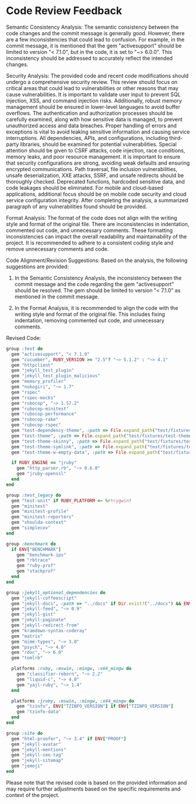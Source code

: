 # Code Review Feedback

Semantic Consistency Analysis:
The semantic consistency between the code changes and the commit message is generally good. However, there are a few inconsistencies that could lead to confusion. For example, in the commit message, it is mentioned that the gem "activesupport" should be limited to version "< 7.1.0", but in the code, it is set to "~> 6.0.0". This inconsistency should be addressed to accurately reflect the intended changes.

Security Analysis:
The provided code and recent code modifications should undergo a comprehensive security review. This review should focus on critical areas that could lead to vulnerabilities or other reasons that may cause vulnerabilities. It is important to validate user input to prevent SQL injection, XSS, and command injection risks. Additionally, robust memory management should be ensured in lower-level languages to avoid buffer overflows. The authentication and authorization processes should be carefully examined, along with how sensitive data is managed, to prevent unauthorized access and data breaches. Proper handling of errors and exceptions is vital to avoid leaking sensitive information and causing service interruptions. All dependencies, APIs, and configurations, including third-party libraries, should be examined for potential vulnerabilities. Special attention should be given to CSRF attacks, code injection, race conditions, memory leaks, and poor resource management. It is important to ensure that security configurations are strong, avoiding weak defaults and ensuring encrypted communications. Path traversal, file inclusion vulnerabilities, unsafe deserialization, XXE attacks, SSRF, and unsafe redirects should be thoroughly checked. Deprecated functions, hardcoded sensitive data, and code leakages should be eliminated. For mobile and cloud-based applications, additional focus should be on mobile code security and cloud service configuration integrity. After completing the analysis, a summarized paragraph of any vulnerabilities found should be provided.

Format Analysis:
The format of the code does not align with the writing style and format of the original file. There are inconsistencies in indentation, commented out code, and unnecessary comments. These formatting inconsistencies can impact the overall readability and maintainability of the project. It is recommended to adhere to a consistent coding style and remove unnecessary comments and code.

Code Alignment/Revision Suggestions:
Based on the analysis, the following suggestions are provided:

1. In the Semantic Consistency Analysis, the inconsistency between the commit message and the code regarding the gem "activesupport" should be resolved. The gem should be limited to version "< 7.1.0" as mentioned in the commit message.

2. In the Format Analysis, it is recommended to align the code with the writing style and format of the original file. This includes fixing indentation, removing commented out code, and unnecessary comments.

Revised Code:

```ruby
group :test do
  gem "activesupport", "< 7.1.0"
  gem "cucumber", RUBY_VERSION >= "2.5"? "~> 5.1.2" : "~> 4.1"
  gem "httpclient"
  gem "jekyll_test_plugin"
  gem "jekyll_test_plugin_malicious"
  gem "memory_profiler"
  gem "nokogiri", "~> 1.7"
  gem "rspec"
  gem "rspec-mocks"
  gem "rubocop", "~> 1.57.2"
  gem "rubocop-minitest"
  gem "rubocop-performance"
  gem "rubocop-rake"
  gem "rubocop-rspec"
  gem "test-dependency-theme", :path => File.expand_path("test/fixtures/test-dependency-theme", __dir__)
  gem "test-theme", :path => File.expand_path("test/fixtures/test-theme", __dir__)
  gem "test-theme-skinny", :path => File.expand_path("test/fixtures/test-theme-skinny", __dir__)
  gem "test-theme-symlink", :path => File.expand_path("test/fixtures/test-theme-symlink", __dir__)
  gem "test-theme-w-empty-data", :path => File.expand_path("test/fixtures/test-theme-w-empty-data", __dir__)

  if RUBY_ENGINE == "jruby"
    gem "http_parser.rb", "~> 0.6.0"
    gem "jruby-openssl"
  end
end

group :test_legacy do
  gem "test-unit" if RUBY_PLATFORM =~ %r!cygwin!
  gem "minitest"
  gem "minitest-profile"
  gem "minitest-reporters"
  gem "shoulda-context"
  gem "simplecov"
end

group :benchmark do
  if ENV["BENCHMARK"]
    gem "benchmark-ips"
    gem "rbtrace"
    gem "ruby-prof"
    gem "stackprof"
  end
end

group :jekyll_optional_dependencies do
  gem "jekyll-coffeescript"
  gem "jekyll-docs", :path => "../docs" if Dir.exist?("../docs") && ENV["JEKYLL_VERSION"]
  gem "jekyll-feed", "~> 0.9"
  gem "jekyll-gist"
  gem "jekyll-paginate"
  gem "jekyll-redirect-from"
  gem "kramdown-syntax-coderay"
  gem "matrix"
  gem "mime-types", "~> 3.0"
  gem "psych", "~> 4.0"
  gem "rdoc", "~> 6.0"
  gem "tomlrb"

  platforms :ruby, :mswin, :mingw, :x64_mingw do
    gem "classifier-reborn", "~> 2.2"
    gem "liquid-c", "~> 4.0"
    gem "yajl-ruby", "~> 1.4"
  end

  platforms :jruby, :mswin, :mingw, :x64_mingw do
    gem "tzinfo", ENV["TZINFO_VERSION"] if ENV["TZINFO_VERSION"]
    gem "tzinfo-data"
  end
end

group :site do
  gem "html-proofer", "~> 3.4" if ENV["PROOF"]
  gem "jekyll-avatar"
  gem "jekyll-mentions"
  gem "jekyll-seo-tag"
  gem "jekyll-sitemap"
  gem "jemoji"
end
```

Please note that the revised code is based on the provided information and may require further adjustments based on the specific requirements and context of the project.